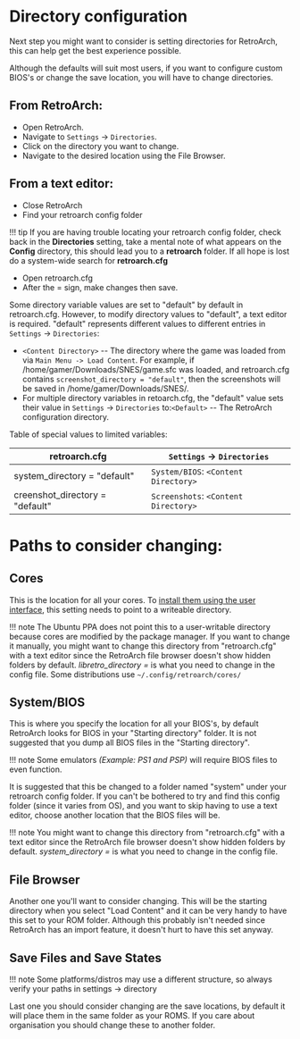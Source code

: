 # Directory configuration

Next step you might want to consider is setting directories for RetroArch, this can help get the best experience possible.

Although the defaults will suit most users, if you want to configure custom BIOS's or change the save location, you will have to change directories.

## From RetroArch:

- Open RetroArch.
- Navigate to `Settings` -> `Directories`.
- Click on the directory you want to change.
- Navigate to the desired location using the File Browser.

## From a text editor:

- Close RetroArch
- Find your retroarch config folder

!!! tip
    If you are having trouble locating your retroarch config folder, check back in the **Directories** setting, take a mental note of what appears on the **Config** directory, this should lead you to a **retroarch** folder. If all hope is lost do a system-wide search for **retroarch.cfg**

- Open retroarch.cfg
- After the = sign, make changes then save.

Some directory variable values are set to "default" by default in retroarch.cfg. However, to modify directory values to "default", a text editor is required. "default" represents different values to different entries in `Settings` -> `Directories`:
- `<Content Directory>` -- The directory where the game was loaded from via `Main Menu -> Load Content`. For example, if /home/gamer/Downloads/SNES/game.sfc was loaded, and retroarch.cfg contains `screenshot_directory = "default"`, then the screenshots will be saved in /home/gamer/Downloads/SNES/.
- For multiple directory variables in retoarch.cfg, the "default" value sets their value in `Settings` -> `Directories` to:`<Default>` -- The RetroArch configuration directory.


Table of special values to limited variables:

| retroarch.cfg                   | `Settings` -> `Directories`          |
| --------------------------------| ------------------------------------ |
| system_directory = "default"    | `System/BIOS`: `<Content Directory>` |
| creenshot_directory = "default" | `Screenshots`: `<Content Directory>` |

# Paths to consider changing:

## Cores

This is the location for all your cores. To [install them using the user interface](download-cores.md#installing-cores-through-retroarch-interface), this setting needs to point to a writeable directory.

!!! note
    The Ubuntu PPA does not point this to a user-writable directory because cores are modified by the package manager. If you want to change it manually, you might want to change this directory from "retroarch.cfg" with a text editor since the RetroArch file browser doesn't show hidden folders by default. *libretro_directory =* is what you need to change in the config file. Some distributions use `~/.config/retroarch/cores/`

## System/BIOS

This is where you specify the location for all your BIOS's, by default RetroArch looks for BIOS in your "Starting directory" folder. It is not suggested that you dump all BIOS files in the "Starting directory".

!!! note
    Some emulators *(Example: PS1 and PSP)* will require BIOS files to even function.

It is suggested that this be changed to a folder named "system" under your retroarch config folder. If you can't be bothered to try and find this config folder (since it varies from OS), and you want to skip having to use a text editor, choose another location that the BIOS files will be.

!!! note
    You might want to change this directory from "retroarch.cfg" with a text editor since the RetroArch file browser doesn't show hidden folders by default. *system_directory =* is what you need to change in the config file.

## File Browser

Another one you'll want to consider changing. This will be the starting directory when you select "Load Content" and it can be very handy to have this set to your ROM folder. Although this probably isn't needed since RetroArch has an import feature, it doesn't hurt to have this set anyway.

## Save Files and Save States

!!! note
    Some platforms/distros may use a different structure, so always verify your paths in settings -> directory

Last one you should consider changing are the save locations, by default it will place them in the same folder as your ROMS. If you care about organisation you should change these to another folder.
